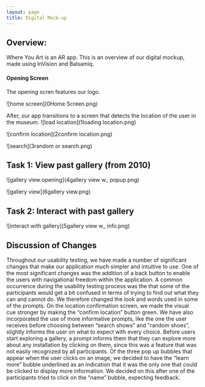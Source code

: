 ```yaml
---
layout: page
title: Digital Mock-up
---
```


## Overview: 

Where You Art is an AR app. This is an overview of our digital mockup, made using InVision and Balsamiq.

#### Opening Screen
The opening scren features our logo.

![home screen](0Home Screen.png)

After, our app transitions to a screen that detects the location of the user in the museum. 
![load location](1loading location.png)

![confirm location](2confirm location.png)

![search](3random or search.png)

## Task 1: View past gallery (from 2010)

![gallery view opening](4gallery view w_ popup.png)

![gallery view](6gallery view.png)

## Task 2: Interact with past gallery

![interact with gallery](5gallery view w_ info.png)

## Discussion of Changes
Throughout our usability testing, we have made a number of significant changes that make our application much simpler and intuitive to use. One of the most significant changes was the addition of a back button to enable the users with navigational freedom within the application. A common occurrence during the  usability testing process was the that some of the participants would get a bit confused in terms of trying to find out what they can and cannot do. We therefore changed the look and words used in some of the prompts. On the location confirmation screen, we made the visual cue stronger by making the “confirm location” button green. 
We have also incorporated the use of more informative prompts, like the one the user receives before choosing between “search shows” and "random shoes”, slightly informs the user on what to expect with every choice.
Before users start exploring a gallery, a prompt informs them that they can explore more about any installation by clicking on them, since this was a feature that was not easily recognized by all participants. 
Of the three pop up bubbles that appear when the user clicks on an image, we decided to have the “learn more” bubble underlined as an indication that it was the only one that could be clicked to display more information. We decided on this after one of the participants tried to click on the “name” bubble, expecting feedback.
